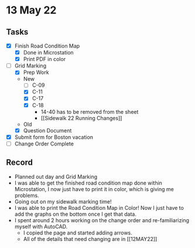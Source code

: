 # 13 May 22

## Tasks
- [x] Finish Road Condition Map
	- [x] Done in Microstation
	- [x] Print PDF in color
- [ ] Grid Marking
	- [x] Prep Work
	- New
		- [ ] C-09
		- [x] C-11
		- [x] C-17
		- [x] C-18
			- 14-40 has to be removed from the sheet
			- [[Sidewalk 22 Running Changes]]
	- Old
	- [x] Question Document
- [x] Submit form for Boston vacation
- [ ] Change Order Complete

## Record
- Planned out day and Grid Marking
- I was able to get the finished road condition map done within Microstation, I now just have to print it in color, which is giving me problems. 
- Going out on my sidewalk marking time!
- I was able to print the Road Condition Map in Color! Now I just have to add the graphs on the bottom once I get that data.
- I spent around 2 hours working on the change order and re-familiarizing myself with AutoCAD. 
	- I copied the page and started adding arrows.
	- All of the details that need changing are in [[12MAY22]] 